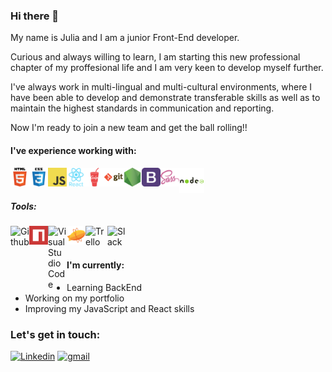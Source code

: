 ### Hi there 👋

My name is Julia and I am a junior Front-End developer.

Curious and always willing to learn, I am starting this new professional chapter of my proffesional life and I am very keen to develop myself further.

I've always work in multi-lingual and multi-cultural environments, where I have been able to develop and demonstrate transferable skills as well as to maintain the highest standards in communication and reporting.  

Now I'm ready to join a new team and get the ball rolling!!

#### I've experience working with: 

<img align="left" alt="HTML5" width="30px" src="https://raw.githubusercontent.com/github/explore/80688e429a7d4ef2fca1e82350fe8e3517d3494d/topics/html/html.png" />

<img align="left" alt="CSS3" width="30px" src="https://raw.githubusercontent.com/github/explore/80688e429a7d4ef2fca1e82350fe8e3517d3494d/topics/css/css.png" />

<img align="left" alt="JavaScript" width="30px" src="https://raw.githubusercontent.com/github/explore/80688e429a7d4ef2fca1e82350fe8e3517d3494d/topics/javascript/javascript.png" />

<img align="left" src="https://raw.githubusercontent.com/devicons/devicon/master/icons/react/react-original-wordmark.svg" alt="react" width="30" height="30"/>

<img align="left" alt="Gulp" width="30px" src="https://raw.githubusercontent.com/github/explore/80688e429a7d4ef2fca1e82350fe8e3517d3494d/topics/gulp/gulp.png" />

<img align="left" alt="Git" width="30px" src="https://raw.githubusercontent.com/github/explore/80688e429a7d4ef2fca1e82350fe8e3517d3494d/topics/git/git.png" />

<img align="left" alt="Node.js" width="30px" src="https://raw.githubusercontent.com/github/explore/80688e429a7d4ef2fca1e82350fe8e3517d3494d/topics/nodejs/nodejs.png" />

<img align="left" alt="Bootstrap" width="30px" src="https://raw.githubusercontent.com/github/explore/80688e429a7d4ef2fca1e82350fe8e3517d3494d/topics/bootstrap/bootstrap.png" />

<img align="left" alt="Sass" width="30px" src="https://raw.githubusercontent.com/github/explore/80688e429a7d4ef2fca1e82350fe8e3517d3494d/topics/sass/sass.png" />

<img align="left" src="https://raw.githubusercontent.com/devicons/devicon/master/icons/nodejs/nodejs-original-wordmark.svg" alt="nodejs" width="40" height="40"/>
<br>
<br>

##### Tools:  

<img align="left" alt="Github" width="30px" src="https://image.flaticon.com/icons/png/512/25/25231.png" />

<img align="left" alt="Npm" width="30px" src="https://raw.githubusercontent.com/github/explore/80688e429a7d4ef2fca1e82350fe8e3517d3494d/topics/npm/npm.png" />

<img align="left" alt="Visual Studio Code" width="30px" src="https://upload.wikimedia.org/wikipedia/commons/thumb/9/9a/Visual_Studio_Code_1.35_icon.svg/1024px-Visual_Studio_Code_1.35_icon.svg.png" />

<img align="left" alt="Zeplin" width="30px" src="https://raw.githubusercontent.com/github/explore/80688e429a7d4ef2fca1e82350fe8e3517d3494d/topics/zeplin/zeplin.png" />

<img align="left" alt="Trello" width="35px" src="https://img.icons8.com/color/452/trello.png" />

<img align="left" alt="Slack" width="30px" src="https://img.icons8.com/color/452/slack-new.png" />
<br>
<br>

#### I'm currently:
- Learning BackEnd
- Working on my portfolio
- Improving my JavaScript and React skills

### Let's get in touch:

<a href="https://www.linkedin.com/in/juliamersingortiz/"><img img alt="Linkedin" src="https://img.shields.io/badge/linkedin-0e76a8.svg?&style=for-the-badge&logo=linkedin&logoColor=white" /></a> 
<a href="mailto:julia.mersing.ortiz@gmail.com"><img alt="gmail" src="https://img.shields.io/badge/gmail-red.svg?&style=for-the-badge&logo=gmail&logoColor=white" /></a>


